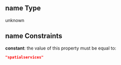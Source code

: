 ## name Type

unknown

## name Constraints

**constant**: the value of this property must be equal to:

```json
"spatialservices"
```
